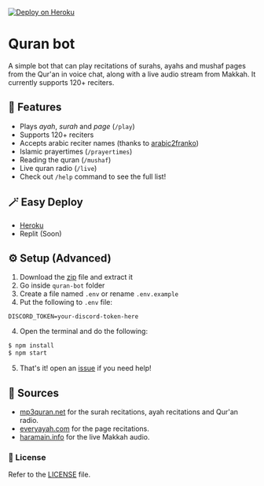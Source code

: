 [![Deploy on Heroku](https://www.herokucdn.com/deploy/button.svg)](https://heroku.com/deploy?template=https://github.com/TheMaestro1s/quran-bot)

# Quran bot

A simple bot that can play recitations of surahs, ayahs and mushaf pages from the Qur'an in voice chat, along with a live audio stream from Makkah. It currently supports 120+ reciters.


## 📌 Features
- Plays *ayah*, *surah* and *page* (`/play`)
- Supports 120+ reciters
- Accepts arabic reciter names (thanks to [arabic2franko](https://github.com/ahmadfathy97/arabic2franko))
- Islamic prayertimes (`/prayertimes`)
- Reading the quran (`/mushaf`)
- Live quran radio (`/live`)
- Check out `/help` command to see the full list!

## 🪄 Easy Deploy

- [Heroku](https://heroku.com/deploy?template=https://github.com/TheMaestro1s/quran-bot)
- Replit (Soon)


## ⚙️ Setup (Advanced)

1. Download the [zip](https://github.com/TheMaestro1s/quran-bot.git) file and extract it
2. Go inside `quran-bot` folder
3. Create a file named `.env` or rename `.env.example`
4. Put the following to `.env` file:
```
DISCORD_TOKEN=your-discord-token-here
```


4. Open the terminal and do the following:

```bash
$ npm install
$ npm start
```
5. That's it! open an [issue](https://github.com/TheMaestro1s/quran-bot/issues) if you need help!

## 🔌 Sources

 - [mp3quran.net](http://mp3quran.net/) for the surah recitations, ayah recitations and Qur'an radio.
 - [everyayah.com](https://everyayah.com/) for the page recitations.
 - [haramain.info](http://www.haramain.info/) for the live Makkah audio.


### 📝 License
Refer to the [LICENSE](LICENSE) file.